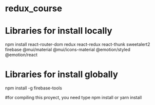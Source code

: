 # redux_course
# Libraries for install locally
npm install react-router-dom redux react-redux react-thunk sweetalert2 firebase @mui/material @mui/icons-material @emotion/styled @emotion/react 
# Libraries for install globally
npm install -g firebase-tools



#for compiling this proyect, you need type
npm install
or 
yarn install
